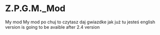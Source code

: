 # Z.P.G.M._Mod
My mod
My mod 
po chuj to czytasz 
daj gwiazdke jak już tu jesteś 
english version is going to be avaible after 2.4 version
